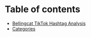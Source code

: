 # Table of contents

* [Bellingcat TikTok Hashtag Analysis](README.md)
* [Categories](categories.md)
